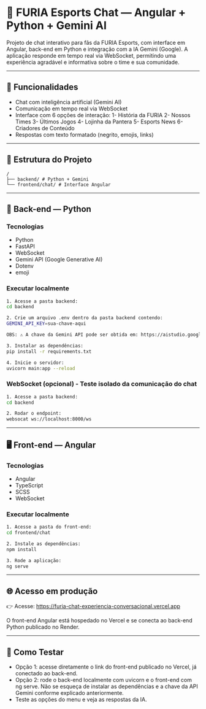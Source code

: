 # 🐾 FURIA Esports Chat — Angular + Python + Gemini AI

Projeto de chat interativo para fãs da FURIA Esports, com interface em Angular, back-end em Python e integração com a IA Gemini (Google). A aplicação responde em tempo real via WebSocket, permitindo uma experiência agradável e informativa sobre o time e sua comunidade.

---

## 🎯 Funcionalidades

- Chat com inteligência artificial (Gemini AI)
- Comunicação em tempo real via WebSocket
- Interface com 6 opções de interação:
  1- História da FURIA
  2- Nossos Times
  3- Últimos Jogos
  4- Lojinha da Pantera
  5- Esports News
  6- Criadores de Conteúdo
- Respostas com texto formatado (negrito, emojis, links)

---

## 📁 Estrutura do Projeto

```
/
├── backend/ # Python + Gemini
└── frontend/chat/ # Interface Angular
```

---

## 🧠 Back-end — Python

### Tecnologias

- Python
- FastAPI
- WebSocket
- Gemini API (Google Generative AI)
- Dotenv
- emoji

### Executar localmente

```bash
1. Acesse a pasta backend:
cd backend

2. Crie um arquivo .env dentro da pasta backend contendo:
GEMINI_API_KEY=sua-chave-aqui

OBS: ⚠️ A chave da Gemini API pode ser obtida em: https://aistudio.google.com/app/apikey

3. Instalar as dependências:
pip install -r requirements.txt

4. Inicie o servidor:
uvicorn main:app --reload
```

### WebSocket (opcional) - Teste isolado da comunicação do chat

```bash
1. Acesse a pasta backend:
cd backend

2. Rodar o endpoint:
websocat ws://localhost:8000/ws
```
---

## 🖥️ Front-end — Angular
### Tecnologias

- Angular
- TypeScript
- SCSS
- WebSocket

### Executar localmente

```bash
1. Acesse a pasta do front-end:
cd frontend/chat

2. Instale as dependências:
npm install

3. Rode a aplicação:
ng serve
```

---

## 🌐 Acesso em produção

👉 Acesse: https://furia-chat-experiencia-conversacional.vercel.app

O front-end Angular está hospedado no Vercel e se conecta ao back-end Python publicado no Render.

---

## 🧪 Como Testar

- Opção 1: acesse diretamente o link do front-end publicado no Vercel, já conectado ao back-end.
- Opção 2: rode o back-end localmente com uvicorn e o front-end com ng serve. Não se esqueça de instalar as dependências e a chave da API Gemini conforme explicado anteriormente.
- Teste as opções do menu e veja as respostas da IA.